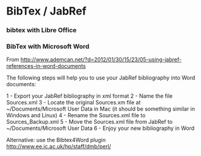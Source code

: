 

# BibTex / JabRef





### bibtex with Libre Office


### BibTex with Microsoft Word

From http://www.ademcan.net/?d=2012/01/30/15/23/05-using-jabref-references-in-word-documents

The following steps will help you to use your JabRef bibliography into Word documents:

1 - Export your JabRef bibliography in xml format
2 - Name the file Sources.xml
3 - Locate the original Sources.xm file at ~/Documents/Microsoft User Data in Mac (it should be something similar in Windows and Linux)
4 - Rename the Sources.xml file to Sources_Backup.xml
5 - Move the Sources.xml file from JabRef to ~/Documents/Microsoft User Data
6 - Enjoy your new bibliography in Word

Alternative: use the Bibtex4Word plugin http://www.ee.ic.ac.uk/hp/staff/dmb/perl/